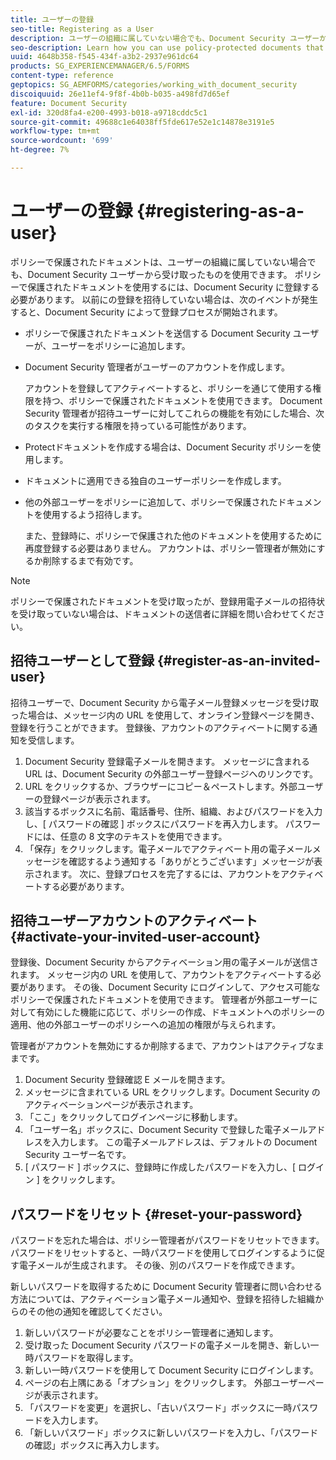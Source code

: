 ```yaml
---
title: ユーザーの登録
seo-title: Registering as a User
description: ユーザーの組織に属していない場合でも、Document Security ユーザーから受け取った、ポリシーで保護されたドキュメントを使用する方法を説明します。
seo-description: Learn how you can use policy-protected documents that you receive from an document security user, even if you are external to the user’s organization.
uuid: 4648b358-f545-434f-a3b2-2937e961dc64
products: SG_EXPERIENCEMANAGER/6.5/FORMS
content-type: reference
geptopics: SG_AEMFORMS/categories/working_with_document_security
discoiquuid: 26e11ef4-9f8f-4b0b-b035-a498fd7d65ef
feature: Document Security
exl-id: 320d8fa4-e200-4993-b018-a9718cddc5c1
source-git-commit: 49688c1e64038ff5fde617e52e1c14878e3191e5
workflow-type: tm+mt
source-wordcount: '699'
ht-degree: 7%

---
```


# ユーザーの登録 {#registering-as-a-user}

ポリシーで保護されたドキュメントは、ユーザーの組織に属していない場合でも、Document Security ユーザーから受け取ったものを使用できます。 ポリシーで保護されたドキュメントを使用するには、Document Security に登録する必要があります。 以前にの登録を招待していない場合は、次のイベントが発生すると、Document Security によって登録プロセスが開始されます。

* ポリシーで保護されたドキュメントを送信する Document Security ユーザーが、ユーザーをポリシーに追加します。
* Document Security 管理者がユーザーのアカウントを作成します。

  アカウントを登録してアクティベートすると、ポリシーを通じて使用する権限を持つ、ポリシーで保護されたドキュメントを使用できます。 Document Security 管理者が招待ユーザーに対してこれらの機能を有効にした場合、次のタスクを実行する権限を持っている可能性があります。

* Protectドキュメントを作成する場合は、Document Security ポリシーを使用します。
* ドキュメントに適用できる独自のユーザーポリシーを作成します。
* 他の外部ユーザーをポリシーに追加して、ポリシーで保護されたドキュメントを使用するよう招待します。

  また、登録時に、ポリシーで保護された他のドキュメントを使用するために再度登録する必要はありません。 アカウントは、ポリシー管理者が無効にするか削除するまで有効です。

>[!NOTE]
>
>ポリシーで保護されたドキュメントを受け取ったが、登録用電子メールの招待状を受け取っていない場合は、ドキュメントの送信者に詳細を問い合わせてください。

## 招待ユーザーとして登録 {#register-as-an-invited-user}

招待ユーザーで、Document Security から電子メール登録メッセージを受け取った場合は、メッセージ内の URL を使用して、オンライン登録ページを開き、登録を行うことができます。 登録後、アカウントのアクティベートに関する通知を受信します。

1. Document Security 登録電子メールを開きます。 メッセージに含まれる URL は、Document Security の外部ユーザー登録ページへのリンクです。
1. URL をクリックするか、ブラウザーにコピー＆ペーストします。外部ユーザーの登録ページが表示されます。
1. 該当するボックスに名前、電話番号、住所、組織、およびパスワードを入力し、[ パスワードの確認 ] ボックスにパスワードを再入力します。 パスワードには、任意の 8 文字のテキストを使用できます。
1. 「保存」をクリックします。電子メールでアクティベート用の電子メールメッセージを確認するよう通知する「ありがとうございます」メッセージが表示されます。 次に、登録プロセスを完了するには、アカウントをアクティベートする必要があります。

## 招待ユーザーアカウントのアクティベート {#activate-your-invited-user-account}

登録後、Document Security からアクティベーション用の電子メールが送信されます。 メッセージ内の URL を使用して、アカウントをアクティベートする必要があります。 その後、Document Security にログインして、アクセス可能なポリシーで保護されたドキュメントを使用できます。 管理者が外部ユーザーに対して有効にした機能に応じて、ポリシーの作成、ドキュメントへのポリシーの適用、他の外部ユーザーのポリシーへの追加の権限が与えられます。

管理者がアカウントを無効にするか削除するまで、アカウントはアクティブなままです。

1. Document Security 登録確認 E メールを開きます。
1. メッセージに含まれている URL をクリックします。Document Security のアクティベーションページが表示されます。
1. 「ここ」をクリックしてログインページに移動します。
1. 「ユーザー名」ボックスに、Document Security で登録した電子メールアドレスを入力します。 この電子メールアドレスは、デフォルトの Document Security ユーザー名です。
1. [ パスワード ] ボックスに、登録時に作成したパスワードを入力し、[ ログイン ] をクリックします。

## パスワードをリセット {#reset-your-password}

パスワードを忘れた場合は、ポリシー管理者がパスワードをリセットできます。 パスワードをリセットすると、一時パスワードを使用してログインするように促す電子メールが生成されます。 その後、別のパスワードを作成できます。

新しいパスワードを取得するために Document Security 管理者に問い合わせる方法については、アクティベーション電子メール通知や、登録を招待した組織からのその他の通知を確認してください。

1. 新しいパスワードが必要なことをポリシー管理者に通知します。
1. 受け取った Document Security パスワードの電子メールを開き、新しい一時パスワードを取得します。
1. 新しい一時パスワードを使用して Document Security にログインします。
1. ページの右上隅にある「オプション」をクリックします。 外部ユーザーページが表示されます。
1. 「パスワードを変更」を選択し、「古いパスワード」ボックスに一時パスワードを入力します。
1. 「新しいパスワード」ボックスに新しいパスワードを入力し、「パスワードの確認」ボックスに再入力します。
